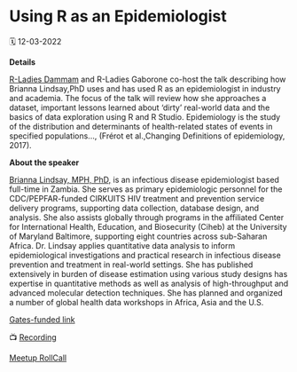 # Using R as an Epidemiologist

🗓 12-03-2022

**Details** 

[R-Ladies Dammam](https://twitter.com/RLadiesDammam) and R-Ladies Gaborone co-host the talk describing how Brianna Lindsay,PhD uses and has used R as an epidemiologist in industry and academia. The focus of the talk will review how she approaches a dataset, important lessons learned about ‘dirty’ real-world data and the basics of data exploration using R and R Studio.
Epidemiology is the study of the distribution and determinants of health-related states of events in specified populations..., (Frérot et al.,Changing Definitions of epidemiology, 2017).

**About the speaker**

[Brianna Lindsay, MPH, PhD,](https://twitter.com/brlindsay88) is an infectious disease epidemiologist based full-time in Zambia. She serves as primary epidemiologic personnel for the CDC/PEPFAR-funded CIRKUITS HIV treatment and prevention service delivery programs, supporting data collection, database design, and analysis. She also assists globally through programs in the affiliated Center for International Health, Education, and Biosecurity (Ciheb) at the University of Maryland Baltimore, supporting eight countries across sub-Saharan Africa. Dr. Lindsay applies quantitative data analysis to inform epidemiological investigations and practical research in infectious disease prevention and treatment in real-world settings. She has published extensively in burden of disease estimation using various study designs has expertise in quantitative methods as well as analysis of high-throughput and advanced molecular detection techniques. She has planned and organized a number of global health data workshops in Africa, Asia and the U.S.


[Gates-funded link](https://clinepidb.org/ce/app)

📺 [Recording](https://www.youtube.com/watch?v=E53EmUSu1x4)

[Meetup RollCall](https://docs.google.com/document/d/1dbe31zKkJw4rV-c-zLLI83WRYxLHi8fTTelCSA4mT9U/edit#heading=h.yk2ti1ts2kn5)


